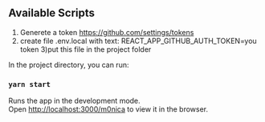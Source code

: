 ## Available Scripts
1) Generete a token https://github.com/settings/tokens
2) create file .env.local with text: REACT_APP_GITHUB_AUTH_TOKEN=you token
3)put this file in the project folder

In the project directory, you can run:
### `yarn start`

Runs the app in the development mode.\
Open [http://localhost:3000/m0nica](http://localhost:3000/m0nica) to view it in the browser.

